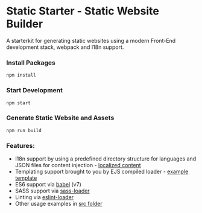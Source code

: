 # Static Starter - Static Website Builder

A starterkit for generating static websites using a modern Front-End development stack, webpack and I18n support.

### Install Packages

```
npm install
```

### Start Development

```
npm start
```

### Generate Static Website and Assets

```
npm run build
```

### Features:
* I18n support by using a predefined directory structure for languages and JSON files for content injection - [localized content](./src/data)
* Templating support brought to you by EJS compiled loader - [example template](./src/index.html)
* ES6 support via [babel](https://babeljs.io/) (v7)
* SASS support via [sass-loader](https://github.com/jtangelder/sass-loader)
* Linting via [eslint-loader](https://github.com/MoOx/eslint-loader)
* Other usage examples in [src folder](./src)
